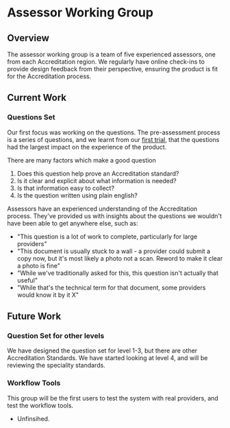 # Assessor Working Group

## Overview

The assessor working group is a team of five experienced assessors, one from each Accreditation region. We regularly have online check-ins to provide  design feedback from their perspective, ensuring the product is fit for the Accreditation process.

## Current Work

### Questions Set

Our first focus was working on the questions. The pre-assessment process is a series of questions, and we learnt from our [first trial](../trials/usability-trial-1/), that the questions had the largest impact on the experience of the product. 

There are many factors which make a good question

1. Does this question help prove an Accreditation standard?
2. Is it clear and explicit about what information is needed?
3. Is that information easy to collect?
4. Is the question written using plain english?

Assessors have an experienced understanding of the Accreditation process. They've provided us with insights about the questions we wouldn't have been able to get anywhere else, such as:

* "This question is a lot of work to complete, particularly for large providers"
* "This document is usually stuck to a wall - a provider could submit a copy now, but it's most likely a photo not a scan. Reword to make it clear a photo is fine"
* "While we've traditionally asked for this, this question isn't actually that useful"
* "While that's the technical term for that document, some providers would know it by it X"

## Future Work

### Question Set for other levels

We have designed the question set for level 1-3, but there are other Accreditation Standards. We have started looking at level 4, and will be reviewing the speciality standards.

### Workflow Tools

This group will be the first users to test the system with real providers, and test the workflow tools. 

* Unfinsihed.



